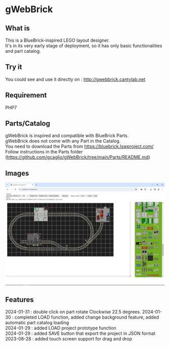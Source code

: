# gWebBrick

## What is
This is a BlueBrick-inspired LEGO layout designer.<br>
It's in its very early stage of deployment, so it has only basic functionalities and part catalog.

## Try it 
You could see and use it directly on : http://gwebbrick.cantylab.net

## Requirement
PHP7

## Parts/Catalog
gWebBrick is inspired and compatible with BlueBrick Parts.<br>
gWebBrick does not come with any Part in the Catalog.<br>
You need to download the Parts from  https://bluebrick.lswproject.com/ <br>
Follow instructions in the Parts folder (https://github.com/gcaglio/gWebBrick/tree/main/Parts/README.md)

## Images
![gWebBrick home page](https://github.com/gcaglio/gWebBrick/blob/main/Docs/images/gwebbrick_1.PNG?raw=true)

## Features
2024-01-31 : double click on part rotate Clockwise 22.5 degrees.
2024-01-30 : completed LOAD function, added change background feature, added automatic part catalog loading<br>
2024-01-29 : added LOAD project prototype function<br>
2024-01-29 : added SAVE button that export the project in JSON format<br>
2023-08-28 : added touch screen support for drag and drop<br>
